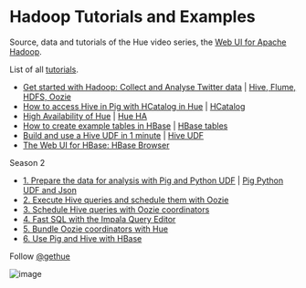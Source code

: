 Hadoop Tutorials and Examples
=============================

Source, data and tutorials of the Hue video series, the [Web UI for Apache Hadoop](http://gethue.com).

List of all [tutorials](http://gethue.tumblr.com/tagged/tutorial).


- [Get started with Hadoop: Collect and Analyse Twitter data](http://gethue.tumblr.com/post/48706198060/how-to-analyze-twitter-data-with-hue) | [Hive, Flume, HDFS, Oozie](https://github.com/romainr/cdh-twitter-example)
- [How to access Hive in Pig with HCatalog in Hue](http://gethue.tumblr.com/post/56804308712/hadoop-tutorial-how-to-access-hive-in-pig-with) | [HCatalog](hcatalog)
- [High Availability of Hue](http://gethue.tumblr.com/post/57817118455/hadoop-tutorial-high-availability-of-hue) | [Hue HA](hue-ha)
- [How to create example tables in HBase](http://gethue.tumblr.com/post/58181985680/hadoop-tutorial-how-to-create-example-tables-in-hbase) | [HBase tables](hbase-tables)
- [Build and use a Hive UDF in 1 minute](http://gethue.tumblr.com/post/58711590309/hadoop-tutorial-hive-udf-in-1-minute) | [Hive UDF](hive-udf)
- [The Web UI for HBase: HBase Browser](http://gethue.tumblr.com/post/59071544309/the-web-ui-for-hbase-hbase-browser)

Season 2
- [1. Prepare the data for analysis with Pig and Python UDF](http://gethue.tumblr.com/post/60376973455/hadoop-tutorials-ii-1-prepare-the-data-for-analysis) | [Pig Python UDF and Json](pig-json-python-udf)
- [2. Execute Hive queries and schedule them with Oozie](http://gethue.tumblr.com/post/60937985689/video-series-ii-2-execute-hive-queries-and-schedule)
- [3. Schedule Hive queries with Oozie coordinators](http://gethue.tumblr.com/post/61597968730/hadoop-tutorials-ii-3-schedule-hive-queries-with)
- [4. Fast SQL with the Impala Query Editor](http://gethue.tumblr.com/post/62452792255/fast-sql-with-the-impala-query-editor)
- [5. Bundle Oozie coordinators with Hue](http://gethue.tumblr.com/post/63988110361/hadoop-tutorial-bundle-oozie-coordinators-with-hue)
- [6. Use Pig and Hive with HBase](http://gethue.tumblr.com/post/64707633719/hadoop-tutorial-use-pig-and-hive-with-hbase)


Follow [@gethue](https://twitter.com/gethue)

![image](statis/hue-3.5.png?raw=true)

